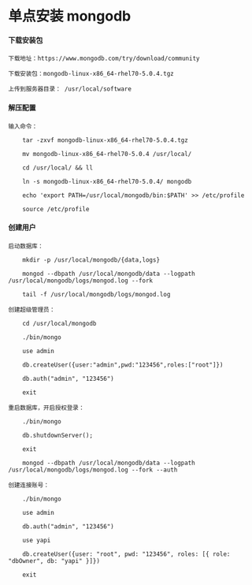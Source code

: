 
# 单点安装 mongodb

#### 下载安装包

    下载地址：https://www.mongodb.com/try/download/community

    下载安装包：mongodb-linux-x86_64-rhel70-5.0.4.tgz

    上传到服务器目录： /usr/local/software

#### 解压配置

    输入命令：

        tar -zxvf mongodb-linux-x86_64-rhel70-5.0.4.tgz

        mv mongodb-linux-x86_64-rhel70-5.0.4 /usr/local/

        cd /usr/local/ && ll

        ln -s mongodb-linux-x86_64-rhel70-5.0.4/ mongodb

        echo 'export PATH=/usr/local/mongodb/bin:$PATH' >> /etc/profile

        source /etc/profile

#### 创建用户

    启动数据库：

        mkdir -p /usr/local/mongodb/{data,logs}

        mongod --dbpath /usr/local/mongodb/data --logpath /usr/local/mongodb/logs/mongod.log --fork

        tail -f /usr/local/mongodb/logs/mongod.log

    创建超级管理员：

        cd /usr/local/mongodb

        ./bin/mongo

        use admin

        db.createUser({user:"admin",pwd:"123456",roles:["root"]})

        db.auth("admin", "123456")

        exit

    重启数据库，开启授权登录：

        ./bin/mongo

        db.shutdownServer();

        exit

        mongod --dbpath /usr/local/mongodb/data --logpath /usr/local/mongodb/logs/mongod.log --fork --auth

    创建连接账号：

        ./bin/mongo

        use admin

        db.auth("admin", "123456")

        use yapi

        db.createUser({user: "root", pwd: "123456", roles: [{ role: "dbOwner", db: "yapi" }]})

        exit
